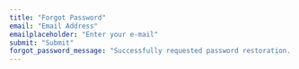 ```yaml
---
title: "Forgot Password"
email: "Email Address"
emailplaceholder: "Enter your e-mail"
submit: "Submit"
forgot_password_message: "Successfully requested password restoration. Please check your email for restoration link."
---
```


